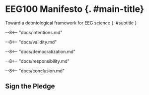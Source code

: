 # EEG100 Manifesto {. #main-title}
Toward a deontological framework for EEG science
{. #subtitle }

--8<-- "docs/intentions.md"

--8<-- "docs/validity.md"

--8<-- "docs/democratization.md"

--8<-- "docs/responsibility.md"

--8<-- "docs/conclusion.md"

## Sign the Pledge

<script src="https://widget.proca.app/d/eeg_manifesto/leeds_university" async></script>